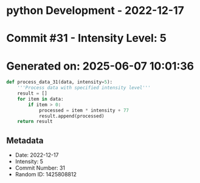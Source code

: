 ﻿# python Development - 2022-12-17
# Commit #31 - Intensity Level: 5
# Generated on: 2025-06-07 10:01:36
```python
def process_data_31(data, intensity=5):
    '''Process data with specified intensity level'''
    result = []
    for item in data:
        if item > 0:
            processed = item * intensity + 77
            result.append(processed)
    return result
```
## Metadata
- Date: 2022-12-17
- Intensity: 5
- Commit Number: 31
- Random ID: 1425808812
